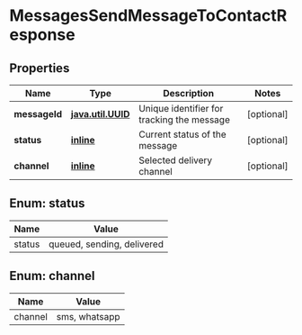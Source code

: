 
# MessagesSendMessageToContactResponse

## Properties
Name | Type | Description | Notes
------------ | ------------- | ------------- | -------------
**messageId** | [**java.util.UUID**](java.util.UUID.md) | Unique identifier for tracking the message |  [optional]
**status** | [**inline**](#Status) | Current status of the message |  [optional]
**channel** | [**inline**](#Channel) | Selected delivery channel |  [optional]


<a name="Status"></a>
## Enum: status
Name | Value
---- | -----
status | queued, sending, delivered


<a name="Channel"></a>
## Enum: channel
Name | Value
---- | -----
channel | sms, whatsapp



